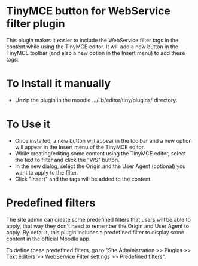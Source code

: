 TinyMCE button for WebService filter plugin
====================================

This plugin makes it easier to include the WebService filter tags in the content while using the TinyMCE editor. It will add a new button in the TinyMCE toolbar (and also a new option in the Insert menu) to add these tags.

# To Install it manually #

- Unzip the plugin in the moodle .../lib/editor/tiny/plugins/ directory.

# To Use it #

- Once installed, a new button will appear in the toolbar and a new option will appear in the Insert menu of the TinyMCE editor.
- While creating/editing some content using the TinyMCE editor, select the text to filter and click the "WS" button.
- In the new dialog, select the Origin and the User Agent (optional) you want to apply to the filter.
- Click "Insert" and the tags will be added to the content.

# Predefined filters #

The site admin can create some predefined filters that users will be able to apply, that way they don't need to remember the Origin and User Agent to apply. By default, this plugin includes a predefined filter to display some content in the official Moodle app.

To define these predefined filters, go to "Site Administration >> Plugins >> Text editors >> WebService Filter settings >> Predefined filters".
